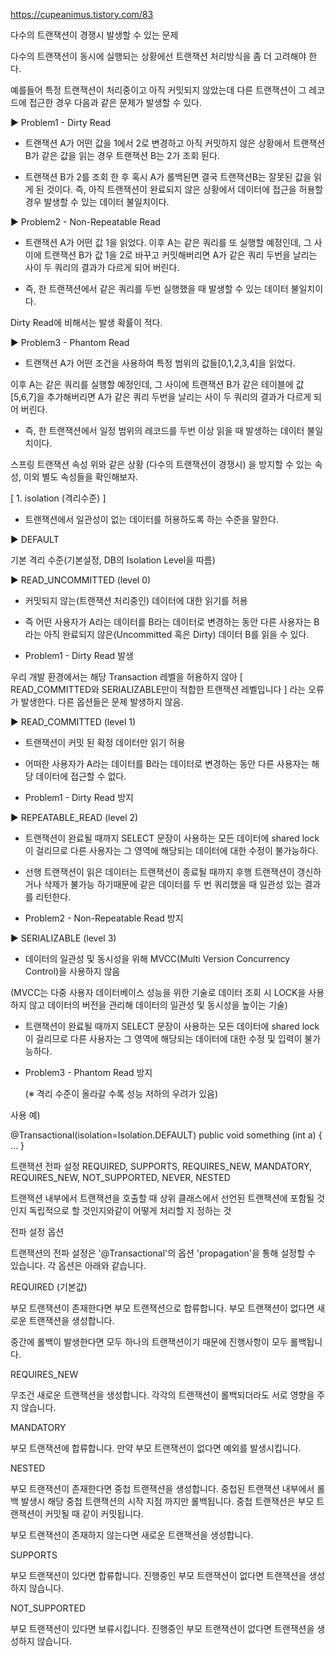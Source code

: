 https://cupeanimus.tistory.com/83

다수의 트랜잭션이 경쟁시 발생할 수 있는 문제
 

다수의 트랜잭션이 동시에 실행되는 상황에선 트랜잭션 처리방식을 좀 더 고려해야 한다.

예를들어 특정 트랜잭션이 처리중이고 아직 커밋되지 않았는데 다른 트랜잭션이 그 레코드에 접근한 경우 다음과 같은 문제가 발생할 수 있다.

▶ Problem1 - Dirty Read

 

 - 트랜잭션 A가 어떤 값을 1에서 2로 변경하고 아직 커밋하지 않은 상황에서 트랜잭션B가 같은 값을 읽는 경우 트랜잭션 B는 2가 조회 된다.

 

 - 트랜잭션 B가 2를 조회 한 후 혹시 A가 롤백된면 결국 트랜잭션B는 잘못된 값을 읽게 된 것이다. 즉, 아직 트랜잭션이 완료되지 않은 상황에서 데이터에 접근을 허용할 경우 발생할 수 있는 데이터 불일치이다.

 

 

▶ Problem2 - Non-Repeatable Read

 

 - 트랜잭션 A가 어떤 값 1을 읽었다. 이후 A는 같은 쿼리를 또 실행할 예정인데, 그 사이에 트랜잭션 B가 값 1을 2로 바꾸고 커밋해버리면 A가 같은 쿼리 두번을 날리는 사이 두 쿼리의 결과가 다르게 되어 버린다.

 

 - 즉, 한 트랜잭션에서 같은 쿼리를 두번 실행했을 때 발생할 수 있는 데이터 불일치이다.

Dirty Read에 비해서는 발생 확률이 적다.

 

 

▶ Problem3 - Phantom Read

 

 - 트랜잭션 A가 어떤 조건을 사용하여 특정 범위의 값들[0,1,2,3,4]을 읽었다.

이후 A는 같은 쿼리를 실행할 예정인데, 그 사이에 트랜잭션 B가 같은 테이블에 값[5,6,7]을 추가해버리면 A가 같은 쿼리 두번을 날리는 사이 두 쿼리의 결과가 다르게 되어 버린다.

 

 - 즉, 한 트랜잭션에서 일정 범위의 레코드를 두번 이상 읽을 때 발생하는 데이터 불일치이다.

 

 

스프링 트랜잭션 속성
위와 같은 상황 (다수의 트랜잭션이 경쟁시) 을 방지할 수 있는 속성, 이외 별도 속성들을 확인해보자.

 

 

[ 1. isolation (격리수준) ]

 

 - 트랜잭션에서 일관성이 없는 데이터를 허용하도록 하는 수준을 말한다. 

 

▶ DEFAULT

기본 격리 수준(기본설정, DB의 Isolation Level을 따름)

 

 

▶ READ_UNCOMMITTED (level 0)

 - 커밋되지 않는(트랜잭션 처리중인) 데이터에 대한 읽기를 허용

 

 - 즉 어떤 사용자가 A라는 데이터를 B라는 데이터로 변경하는 동안 다른 사용자는 B라는 아직 완료되지 않은(Uncommitted 혹은 Dirty) 데이터 B를 읽을 수 있다.

 

 - Problem1 - Dirty Read 발생

 

우리 개발 환경에서는 해당 Transaction 레벨을 허용하지 않아
[ READ_COMMITTED와 SERIALIZABLE만이 적합한 트랜잭션 레벨입니다 ] 라는 오류가 발생한다. 다른 옵션들은 문제 발생하지 않음.

 

 

▶ READ_COMMITTED (level 1)

 

 - 트랜잭션이 커밋 된 확정 데이터만 읽기 허용

 

 - 어떠한 사용자가 A라는 데이터를 B라는 데이터로 변경하는 동안 다른 사용자는 해당 데이터에 접근할 수 없다.

 

 - Problem1 - Dirty Read 방지

 

 

▶ REPEATABLE_READ (level 2)

 

 - 트랜잭션이 완료될 때까지 SELECT 문장이 사용하는 모든 데이터에 shared lock이 걸리므로 다른 사용자는 그 영역에 해당되는 데이터에 대한 수정이 불가능하다.

 

 - 선행 트랜잭션이 읽은 데이터는 트랜잭션이 종료될 때까지 후행 트랜잭션이 갱신하거나 삭제가 불가능 하기때문에 같은 데이터를 두 번 쿼리했을 때 일관성 있는 결과를 리턴한다.

 

 - Problem2 - Non-Repeatable Read 방지

 

 

▶ SERIALIZABLE (level 3)

 

 - 데이터의 일관성 및 동시성을 위해 MVCC(Multi Version Concurrency Control)을 사용하지 않음

(MVCC는 다중 사용자 데이터베이스 성능을 위한 기술로 데이터 조회 시 LOCK을 사용하지 않고 데이터의 버전을 관리해 데이터의 일관성 및 동시성을 높이는 기술)

 - 트랜잭션이 완료될 때까지 SELECT 문장이 사용하는 모든 데이터에 shared lock이 걸리므로 다른 사용자는 그 영역에 해당되는 데이터에 대한 수정 및 입력이 불가능하다.

 

 - Problem3 - Phantom Read 방지

   (※ 격리 수준이 올라갈 수록 성능 저하의 우려가 있음)

 

 

사용 예)

@Transactional(isolation=Isolation.DEFAULT) public void something (int a) { … }


트랜잭션 전파 설정
REQUIRED, SUPPORTS, REQUIRES_NEW, MANDATORY, REQUIRES_NEW, NOT_SUPPORTED, NEVER, NESTED

 

트랜잭션 내부에서 트랜잭션을 호출할 때 상위 클래스에서 선언된 트랜잭션에  포함될 것인지 독립적으로 할 것인지와같이 어떻게 처리할 지 정하는 것

전파 설정 옵션

트랜잭션의 전파 설정은 '@Transactional'의 옵션 'propagation'을 통해 설정할 수 있습니다. 각 옵션은 아래와 같습니다.

 

 

REQUIRED (기본값)

부모 트랜잭션이 존재한다면 부모 트랜잭션으로 합류합니다. 부모 트랜잭션이 없다면 새로운 트랜잭션을 생성합니다.

중간에 롤백이 발생한다면 모두 하나의 트랜잭션이기 때문에 진행사항이 모두 롤백됩니다.

 

REQUIRES_NEW

무조건 새로운 트랜잭션을 생성합니다. 각각의 트랜잭션이 롤백되더라도 서로 영향을 주지 않습니다.

MANDATORY
 
부모 트랜잭션에 합류합니다. 만약 부모 트랜잭션이 없다면 예외를 발생시킵니다.

NESTED

부모 트랜잭션이 존재한다면 중첩 트랜잭션을 생성합니다. 중첩된 트랜잭션 내부에서 롤백 발생시 해당 중첩 트랜잭션의 시작 지점 까지만 롤백됩니다. 중첩 트랜잭션은 부모 트랜잭션이 커밋될 때 같이 커밋됩니다.

부모 트랜잭션이 존재하지 않는다면 새로운 트랜잭션을 생성합니다.

SUPPORTS

부모 트랜잭션이 있다면 합류합니다. 진행중인 부모 트랜잭션이 없다면 트랜잭션을 생성하지 않습니다.

 

NOT_SUPPORTED

부모 트랜잭션이 있다면 보류시킵니다. 진행중인 부모 트랜잭션이 없다면 트랜잭션을 생성하지 않습니다.
 
 
